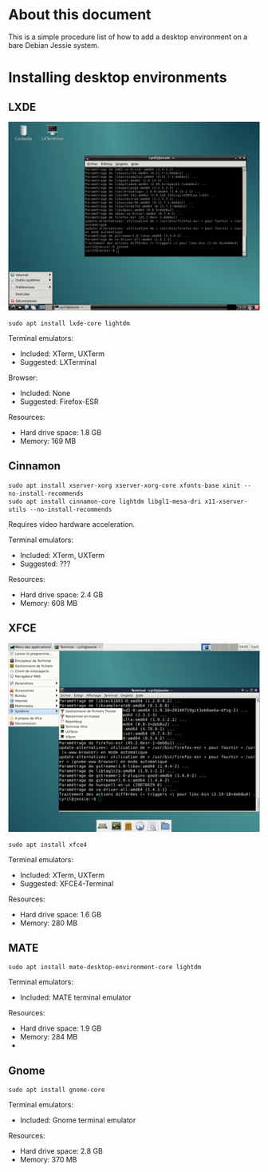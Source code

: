 # About this document

This is a simple procedure list of how to add a desktop environment on a bare Debian Jessie system.

# Installing desktop environments

## LXDE

![XFCE screenshot](/lxde.png)

```
sudo apt install lxde-core lightdm
```

Terminal emulators:
* Included: XTerm, UXTerm
* Suggested: LXTerminal

Browser:
* Included: None
* Suggested: Firefox-ESR

Resources:
* Hard drive space: 1.8 GB
* Memory: 169 MB

## Cinnamon

```
sudo apt install xserver-xorg xserver-xorg-core xfonts-base xinit --no-install-recommends
sudo apt install cinnamon-core lightdm libgl1-mesa-dri x11-xserver-utils --no-install-recommends
```
Requires video hardware acceleration.

Terminal emulators:
* Included: XTerm, UXTerm
* Suggested: ???

Resources:
* Hard drive space: 2.4 GB
* Memory: 608 MB

## XFCE

![XFCE screenshot](/xfce.png)

```
sudo apt install xfce4
```

Terminal emulators:
* Included: XTerm, UXTerm
* Suggested: XFCE4-Terminal

Resources:
* Hard drive space: 1.6 GB
* Memory: 280 MB

## MATE

```
sudo apt install mate-desktop-environment-core lightdm
```

Terminal emulators:
* Included: MATE terminal emulator

Resources:
* Hard drive space: 1.9 GB
* Memory: 284 MB
* 

## Gnome

```
sudo apt install gnome-core
```

Terminal emulators:
* Included: Gnome terminal emulator

Resources:
* Hard drive space: 2.8 GB
* Memory: 370 MB
